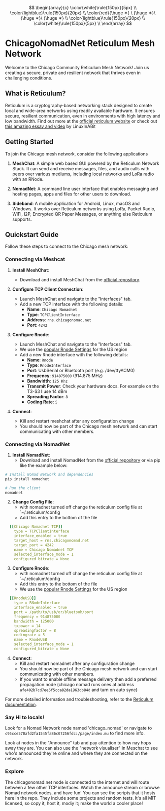 $$
\begin{array}{c}
\color{white}\rule{150px}{5px} \\
\color{lightblue}\rule{150px}{20px} \\
\color{red}{\huge ✶} \ {\huge ✶}\  {\huge ✶}\ {\huge ✶} \\
\color{lightblue}\rule{150px}{20px} \\
\color{white}\rule{150px}{5px} \\
\end{array}
$$


# ChicagoNomadNet Reticulum Mesh Network

Welcome to the Chicago Community Reticulum Mesh Network! Join us creating a secure, private and resilient network that thrives even in challenging conditions.

## What is Reticulum?

Reticulum is a cryptography-based networking stack designed to create local and wide-area networks using readily available hardware. It ensures secure, resilient communication, even in environments with high latency and low bandwidth. Find out more at the [official reticulum website](https://reticulum.network/) or check out [this amazing essay and video](https://linuxinabit.codeberg.page/blog/reticulum/) by LinuxInABit 

## Getting Started

To join the Chicago mesh network, consider the following applications

1. **MeshChat**: A simple web based GUI powered by the Reticulum Network Stack. It can send and receive messages, files, and audio calls with peers over various mediums, including local networks and LoRa radio with an RNode. 

2. **NomadNet**: A command line user interface that enables messaging and hosting pages, apps and files for other users to download. 

3. **Sideband**: A mobile application for Android, Linux, macOS and Windows. It works over Reticulum networks using LoRa, Packet Radio, WiFi, I2P, Encrypted QR Paper Messages, or anything else Reticulum supports.

## Quickstart Guide

Follow these steps to connect to the Chicago mesh network:

### Connecting via Meshcat

1. **Install MeshChat**:
   - Download and install MeshChat from the [official repository](https://github.com/liamcottle/reticulum-meshchat).

2. **Configure TCP Client Connection**:
   - Launch MeshChat and navigate to the "Interfaces" tab.
   - Add a new TCP interface with the following details:
     - **Name**: `Chicago Nomadnet`
     - **Type**: `TCPClientInterface`
     - **Address**: `rns.chicagonomad.net`
     - **Port**: `4242`

3. **Configure Rnode**:
   - Launch MeshChat and navigate to the "Interfaces" tab.
   - We use the [popular Rnode Settings](https://github.com/markqvist/Reticulum/wiki/Popular-RNode-Settings) for the US region
   - Add a new Rnode interface with the following details:
     - **Name**: `Rnode`
     - **Type**: `RnodeInterface`
     - **Port**: UsbSerial or Bluetooth port (e.g. /dev/ttyACM0)
     - **Frequency**: `914875000` (914.875 MHz)
     - **Bandwidth**: `125 Khz`
     - **Transmit Power**: Check your hardware docs. For example on the T3-S3 I use 14 dBm 
     - **Spreading Factor**: `8` 
     - **Coding Rate**: `5` 

4. **Connect**:
   - Kill and restart meshchat after any configuration change
   - You should now be part of the Chicago mesh network and can start communicating with other members.

### Connecting via NomadNet

1. **Install NomadNet**:
   - Download and install NomadNet from the [official repository](https://github.com/markqvist/NomadNet) or via pip like the example below:
 ```sh
# Install Nomad Network and dependencies
pip install nomadnet

# Run the client
nomadnet
 ```  


2. **Change Config File**:
   - with nomadnet turned off change the reticulum config file at `~/.reticulum/config
   - Add this entry to the bottom of the file
```yaml
  [[Chicago Nomadnet TCP]]
    type = TCPClientInterface
    interface_enabled = true
    target_host = rns.chicagonomad.net
    target_port = 4242
    name = Chicago Nomadnet TCP
    selected_interface_mode = 1
    configured_bitrate = None

```


3. **Configure Rnode**:
   - with nomadnet turned off change the reticulum config file at `~/.reticulum/config
   - Add this entry to the bottom of the file
   - We use the [popular Rnode Settings](https://github.com/markqvist/Reticulum/wiki/Popular-RNode-Settings) for the US region
```yaml 
  [[RnodeUSB]]
    type = RNodeInterface
    interface_enabled = true
    port = /path/to/usb/or/bluetooh/port
    frequency = 914875000
    bandwidth = 125000
    txpower = 14
    spreadingfactor = 8
    codingrate = 5
    name = RnodeUSB
    selected_interface_mode = 1
    configured_bitrate = None
```


4. **Connect**:
   - Kill and restart nomadnet after any configuration change
   - You should now be part of the Chicago mesh network and can start communicating with other members.
   - If you want to enable offline message delivery then add a preferred propagation node (chicago nomad runs ones at address `afe402b7cd7ee5f5cca82da1963db84d` and turn on auto sync)

For more detailed information and troubleshooting, refer to the [Reticulum documentation](https://reticulum.network/manual/whatis.html).


### Say Hi to locals!

Look for a Nomad Network node named 'chicago_nomad' or navigate to `c95cce570afd2fa1545fa86c07256fdc:/page/index.mu` to find more info.

Look at nodes in the "Announce" tab and pay attention to how nay hops away they are. You can also use the "network visualiser" in Meschat to see who's announced they're online and where they are connected on the network.

### Explore

The chicagonomad.net node is connected to the internet and will route between a few other TCP interfaces. Watch the announce stream or browse Nomad network nodes, and have fun!
You can see the scripts that it hosts here in the repo. They include some projects and random tests. It's all MIT licensed, so copy it, host it, modiy it; make the world a cooler place!


